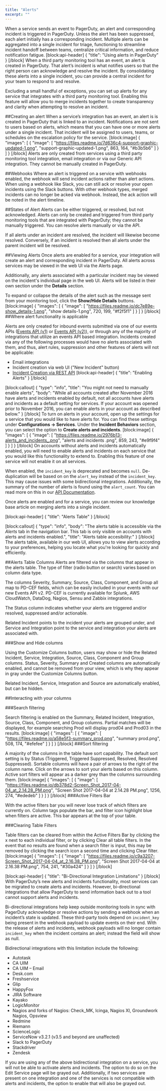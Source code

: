 ```yaml
---
title: "Alerts"
excerpt: ""
---
```

When a service sends an event to PagerDuty, an alert and corresponding incident is triggered in PagerDuty. Unless the alert has been suppressed, each alert initially has a corresponding incident. Multiple alerts can be aggregated into a single incident for triage, functioning to streamline incident handoff between teams, centralize critical information, and reduce notification fatigue. 
[block:api-header]
{
  "title": "Using alerts in PagerDuty"
}
[/block]
When a third party monitoring tool has an event, an alert is created in PagerDuty. That alert’s incident is what notifies users so that the right person can acknowledge and resolve the incident. By consolidating these alerts into a single incident, you can provide a central incident for your team to respond to and resolve.

Excluding a small handful of exceptions, you can set up alerts for any service that integrates with a third party monitoring tool. Enabling this feature will allow you to merge incidents together to create transparency and clarity when attempting to resolve an incident.

##Creating an alert
When a service’s integration has an event, an alert is is created in PagerDuty that is linked to an incident. Notifications are not sent to users based on alerts, which means that you can have one or more alerts under a single incident. That incident will be assigned to users, teams, or schedules on the escalation policy for the service. 
[block:image]
{
  "images": [
    {
      "image": [
        "https://files.readme.io/7d636c4-support-graphic-updated-1.png",
        "support-graphic-updated-1.png",
        863,
        164,
        "#b3b5b6"
      ]
    }
  ]
}
[/block]
Alerts are only created from services using a third party monitoring tool integration, email integration or via our Generic API integration. They cannot be manually created in PagerDuty. 

##Webhooks
Where an alert is triggered on a service with webhooks enabled, the webhook will send incident actions rather than alert actions. When using a webhook like Slack, you can still ack or resolve your open incidents using the Slack buttons. With other webhook types, merged incidents can no longer be acked via webhook. Instead, the ack action will be noted in the alert timeline. 

##States of Alert
Alerts can be either triggered, or resolved, but not acknowledged. Alerts can only be created and triggered from third party monitoring tools that are integrated with PagerDuty; they cannot be manually triggered. You can resolve alerts manually or via the API. 

If all alerts under an incident are resolved, the incident will likewise become resolved. Conversely, if an incident is resolved then all alerts under the parent incident will be resolved.

##Viewing Alerts
Once alerts are enabled for a service, your integration will create an alert and corresponding incident in PagerDuty. All alerts across services may be viewed in the web UI via the Alerts page.

Additionally, any alerts associated with a particular incident may be viewed on the incident's individual page in the web UI. Alerts will be listed in their own section under the **Details** section.

To expand or collapse the details of the alert such as the message sent from your monitoring tool, click the **Show/Hide Details** buttons.
[block:image]
{
  "images": [
    {
      "image": [
        "https://files.readme.io/dc7e89e-show_details-1.png",
        "show details-1.png",
        720,
        199,
        "#f2f5f1"
      ]
    }
  ]
}
[/block]
##Where alert functionality is applicable

Alerts are only created for inbound events submitted via one of our events APIs ([Events API (v1)](https://v2.developer.pagerduty.com/docs/trigger-events) or [Events API (v2)](https://v2.developer.pagerduty.com/docs/events-api-v2)), or through any of the majority of integrations that utilize an events API based integration. Incidents created via any of the following processes would have no alerts associated with them, and thus, alert rules, suppression and other features of alerts will not be applicable:

* Email integrations
* Incident creation via web UI ("New Incident" button)
* [Incident Creation via REST API](https://v2.developer.pagerduty.com/docs/incident-creation-api)
[block:api-header]
{
  "title": "Enabling Alerts"
}
[/block]

[block:callout]
{
  "type": "info",
  "title": "You might not need to manually enable alerts",
  "body": "While all accounts created after November 2016 have alerts and incidents enabled by default, not all accounts have alerts and incidents as a default setting for services. If your account was opened prior to November 2016, you can enable alerts in your account as described below."
}
[/block]
To turn on alerts in your account, open up the settings for a service that you would like to have alerts for. You can find these settings under **Configurations → Services**. Under the **Incident Behaviors** section, you can select the option to **Create alerts and incidents**.
[block:image]
{
  "images": [
    {
      "image": [
        "https://files.readme.io/2976b13-alerts_and_incidents_.png",
        "alerts and incidents .png",
        859,
        243,
        "#e9f9f4"
      ]
    }
  ]
}
[/block]
On accounts without alerts and incidents automatically enabled, you will need to enable alerts and incidents on each service that you would like this functionality to extend to. Enabling this feature of one service will not enable it on all services.

When enabled, the `incident_key` is deprecated and becomes `null`. De-duplication will be based on on the `alert_key` instead of the `incident_key`. This may cause issues with some bidirectional integrations. Additionally, the summary of the number of alerts is found using the `alert_count`. You can read more on this in our [API Documentation](https://v2.developer.pagerduty.com).

Once alerts are enabled and for a service, you can review our knowledge base article on merging alerts into a single incident.


[block:api-header]
{
  "title": "Alerts Table"
}
[/block]

[block:callout]
{
  "type": "info",
  "body": "The alerts table is accessible via the *Alerts* tab in the navigation bar. This tab is only visible on accounts with alerts and incidents enabled.",
  "title": "Alerts table accesibility:"
}
[/block]
The alerts table, available in our web UI, allows you to view alerts according to your preferences, helping you locate what you're looking for quickly and efficiently. 

##Alerts Table Columns
Alerts are filtered via the columns that appear in the alerts table. The type of filter (radio button or search) varies based on column data type.

The columns Severity, Summary, Source, Class, Component, and Group all map to PD-CEF fields, which can be easily included in your events with our new Events API v2. PD-CEF is currently available for Splunk, AWS CloudWatch, DataDog, Nagios, Sensu and Zabbix integrations.

The Status column indicates whether your alerts are triggered and/or resolved, suppressed and/or actionable.

Related Incident points to the incident your alerts are grouped under, and Service and Integration point to the service and integration your alerts are associated with. 

###Show and Hide columns

Using the Customize Columns button, users may show or hide the Related Incident, Service, Integration, Source, Class, Component and Group columns. Status, Severity, Summary and Created columns are automatically enabled, and cannot be removed from your view, which is why they appear in gray under the Customize Columns button.

Related Incident, Service, Integration and Source are automatically enabled, but can be hidden.

##Interacting with your columns

###Search filtering

Search filtering is enabled on the Summary, Related Incident, Integration, Source, Class, Component, and Group columns. Partial matches will be displayed, for example searching Prod will display prod04 and Prod03 in the results.
[block:image]
{
  "images": [
    {
      "image": [
        "https://files.readme.io/a58e5f3-summary_prod.png",
        "summary prod.png",
        508,
        174,
        "#efefee"
      ]
    }
  ]
}
[/block]
###Sort filtering

A majority of the columns in the table have sort capability. The default sort setting is by Status (Triggered, Triggered Suppressed, Resolved, Resolved Suppressed). Sortable columns will have a pair of arrows to the right of the column name. Click on the arrows to sort your alerts based on this column. Active sort filters will appear as a darker grey than the columns surrounding them. 
[block:image]
{
  "images": [
    {
      "image": [
        "https://files.readme.io/db378d2-Screen_Shot_2017-04-04_at_2.14.28_PM.png",
        "Screen Shot 2017-04-04 at 2.14.28 PM.png",
        1256,
        274,
        "#ededeb"
      ]
    }
  ]
}
[/block]
###Active Filters Bar

With the active filters bar you will never lose track of which filters are currently on. Column tags populate the bar, and filter icon highlight blue when filters are active. This bar appears at the top of your table.

###Clearing Table Filters

Table filters can be cleared from within the Active Filters Bar by clicking the x next to each individual filter, or by clicking Clear all table filters. In the event that no results are found when a search filter is input, this may be removed by clicking the search icon a second time and clicking Clear filter.
[block:image]
{
  "images": [
    {
      "image": [
        "https://files.readme.io/c9a3207-Screen_Shot_2017-04-04_at_2.16.38_PM.png",
        "Screen Shot 2017-04-04 at 2.16.38 PM.png",
        754,
        241,
        "#30a424"
      ]
    }
  ]
}
[/block]

[block:api-header]
{
  "title": "Bi-Directional Integration Limitations"
}
[/block]
With PagerDuty’s new alerts and incidents functionality, most services can be migrated to create alerts and incidents. However, bi-directional integrations that allow PagerDuty to send information back out to a tool cannot support alerts and incidents.

Bi-directional integrations help keep outside monitoring tools in sync with PagerDuty acknowledge or resolve actions by sending a webhook when an incident’s state is updated. These third-party tools depend on `incident_key` being present in the webhook payload to update events on their end. With the release of alerts and incidents, webhook payloads will no longer contain `incident_key` when the incident contains an alert; instead the field will show as null.

Bidirectional integrations with this limitation include the following:
* Autotask
* CA UIM
* CA UIM – Email
* Desk.com
* Freshservice
* Glip
* HappyFox
* JIRA Software
* Kayako
* LogicMonitor
* Nagios and forks of Nagios: Check_MK, Icinga, Nagios XI, Groundwork Nagios, Opsview
* Redmine
* Riemann
* ScienceLogic
* ServiceNow v3.2.1 (v3.5 and beyond are unaffected)
* Slack to PagerDuty
* Stackdriver
* Zendesk

If you are using any of the above bidirectional integration on a service, you will not be able to activate alerts and incidents. The option to do so on the Edit Service page will be grayed out. Additionally, if two services are present on one integration and one of the services is not compatible with alerts and incidents, the option to enable that will also be grayed out.